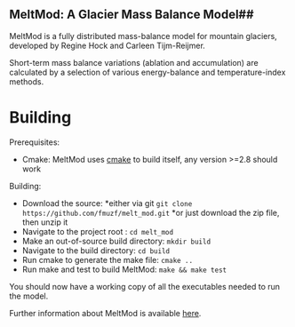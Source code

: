 ## MeltMod: A Glacier Mass Balance Model##

MeltMod is a fully distributed mass-balance model for mountain glaciers, developed by Regine Hock and  Carleen Tijm-Reijmer.

Short-term mass balance variations (ablation and accumulation) are calculated  by a selection of various energy-balance and temperature-index methods.

# Building #
Prerequisites:
* Cmake: MeltMod uses [cmake](http://www.cmake.org/) to build itself, any version >=2.8 should work

Building:
- Download the source: 
    *either via git ```git clone https://github.com/fmuzf/melt_mod.git```
    *or just download the zip file, then unzip it
- Navigate to the project root : ```cd melt_mod```
- Make an out-of-source build directory: ```mkdir build```
- Navigate to the build directory: ```cd build```
- Run cmake to generate the make file: ```cmake ..```
- Run make and test to build MeltMod: ```make && make test```

You should now have a working copy of all the executables needed to run the model.


Further information about MeltMod is available [here](http://www2.gi.alaska.edu/~regine/meltmodel.html).

